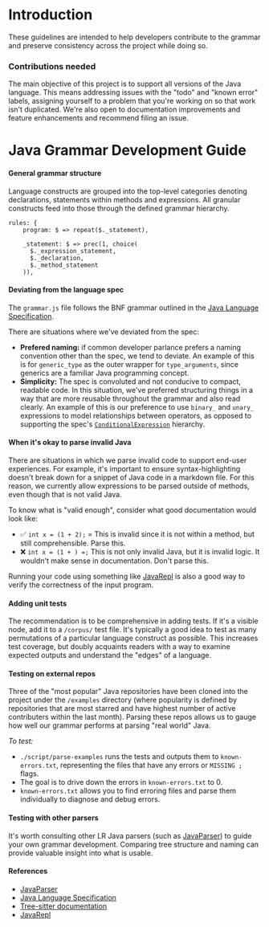 # Introduction

These guidelines are intended to help developers contribute to the grammar and preserve consistency across the project while doing so.

### Contributions needed

The main objective of this project is to support all versions of the Java language. This means addressing issues with the "todo" and "known error" labels, assigning yourself to a problem that you're working on so that work isn't duplicated. We're also open to documentation improvements and feature enhancements and recommend filing an issue.

# Java Grammar Development Guide

#### General grammar structure

Language constructs are grouped into the top-level categories denoting declarations, statements within methods and expressions. All granular constructs feed into those through the defined grammar hierarchy.

```
rules: {
    program: $ => repeat($._statement),

    _statement: $ => prec(1, choice(
      $._expression_statement,
      $._declaration,
      $._method_statement
    )),
```

#### Deviating from the language spec

The `grammar.js` file follows the BNF grammar outlined in the [Java Language Specification](https://docs.oracle.com/javase/specs/jls/se9/html/jls-19.html).

There are situations where we've deviated from the spec:

- **Prefered naming:** if common developer parlance prefers a naming convention other than the spec, we tend to deviate. An example of this is for `generic_type` as the outer wrapper for `type_arguments`, since generics are a familiar Java programming concept.
- **Simplicity:** The spec is convoluted and not conducive to compact, readable code. In this situation, we've preferred structuring things in a way that are more reusable throughout the grammar and also read clearly. An example of this is our preference to use `binary_` and `unary_` expressions to model relationships between operators, as opposed to supporting the spec's [`ConditionalExpression`](https://docs.oracle.com/javase/specs/jls/se9/html/jls-15.html#jls-ConditionalExpression) hierarchy.

#### When it's okay to parse invalid Java

There are situations in which we parse invalid code to support end-user experiences. For example, it's important to ensure syntax-highlighting doesn't break down for a snippet of Java code in a markdown file. For this reason, we currently allow expressions to be parsed outside of methods, even though that is not valid Java.

To know what is "valid enough", consider what good documentation would look like:

- ✅ `int x = (1 + 2);` = This is invalid since it is not within a method, but still comprehensible. Parse this.
- ❌ `int x = (1 + ) =;` This is not only invalid Java, but it is invalid logic. It wouldn't make sense in documentation. Don't parse this.

Running your code using something like [JavaRepl](https://github.com/albertlatacz/java-repl) is also a good way to verify the correctness of the input program.

#### Adding unit tests

The recommendation is to be comprehensive in adding tests. If it's a visible node, add it to a `/corpus/` test file. It's typically a good idea to test as many permutations of a particular language construct as possible. This increases test coverage, but doubly acquaints readers with a way to examine expected outputs and understand the "edges" of a language.

#### Testing on external repos

Three of the "most popular" Java repositories have been cloned into the project under the `/examples` directory (where popularity is defined by repositories that are most starred and have highest number of active contributers within the last month). Parsing these repos allows us to gauge how well our grammar performs at parsing "real world" Java.

_To test:_
- `./script/parse-examples` runs the tests and outputs them to `known-errors.txt`, representing the files that have any errors or `MISSING ;` flags.
- The goal is to drive down the errors in `known-errors.txt` to 0.
- `known-errors.txt` allows you to find erroring files and parse them individually to diagnose and debug errors.

#### Testing with other parsers

It's worth consulting other LR Java parsers (such as [JavaParser](https://github.com/javaparser/javaparser)) to guide your own grammar development. Comparing tree structure and naming can provide valuable insight into what is usable.

#### References

- [JavaParser](https://github.com/javaparser/javaparser)
- [Java Language Specification](https://docs.oracle.com/javase/specs/jls/se9/html/jls-19.html)
- [Tree-sitter documentation](http://tree-sitter.github.io/tree-sitter/creating-parsers.html)
- [JavaRepl](https://github.com/albertlatacz/java-repl)
